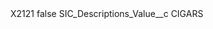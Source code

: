 <?xml version="1.0" encoding="UTF-8"?>
<CustomMetadata xmlns="http://soap.sforce.com/2006/04/metadata" xmlns:xsi="http://www.w3.org/2001/XMLSchema-instance" xmlns:xsd="http://www.w3.org/2001/XMLSchema">
    <label>X2121</label>
    <protected>false</protected>
    <values>
        <field>SIC_Descriptions_Value__c</field>
        <value xsi:type="xsd:string">CIGARS</value>
    </values>
</CustomMetadata>
